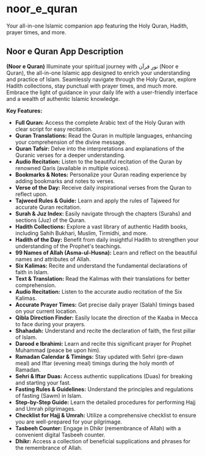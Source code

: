 # noor_e_quran

Your all-in-one Islamic companion app featuring the Holy Quran, Hadith, prayer times, and more.

## Noor e Quran App Description

**(Noor e Quran)**
Illuminate your spiritual journey with نورِ قرآن (Noor e Quran), the all-in-one Islamic app designed to enrich your understanding and practice of Islam. Seamlessly navigate through the Holy Quran, explore Hadith collections, stay punctual with prayer times, and much more. Embrace the light of guidance in your daily life with a user-friendly interface and a wealth of authentic Islamic knowledge.

**Key Features:**

* **Full Quran:** Access the complete Arabic text of the Holy Quran with clear script for easy recitation.
* **Quran Translations:** Read the Quran in multiple languages, enhancing your comprehension of the divine message.
* **Quran Tafsir:** Delve into the interpretations and explanations of the Quranic verses for a deeper understanding.
* **Audio Recitation:** Listen to the beautiful recitation of the Quran by renowned Qaris (available in multiple voices).
* **Bookmarks & Notes:** Personalize your Quran reading experience by adding bookmarks and notes to verses.
* **Verse of the Day:** Receive daily inspirational verses from the Quran to reflect upon.
* **Tajweed Rules & Guide:** Learn and apply the rules of Tajweed for accurate Quran recitation.
* **Surah & Juz Index:** Easily navigate through the chapters (Surahs) and sections (Juz) of the Quran.
* **Hadith Collections:** Explore a vast library of authentic Hadith books, including Sahih Bukhari, Muslim, Tirmidhi, and more.
* **Hadith of the Day:** Benefit from daily insightful Hadith to strengthen your understanding of the Prophet's teachings.
* **99 Names of Allah (Asma-ul-Husna):** Learn and reflect on the beautiful names and attributes of Allah.
* **Six Kalimas:** Recite and understand the fundamental declarations of faith in Islam.
* **Text & Translation:** Read the Kalimas with their translations for better comprehension.
* **Audio Recitation:** Listen to the accurate audio recitation of the Six Kalimas.
* **Accurate Prayer Times:** Get precise daily prayer (Salah) timings based on your current location.
* **Qibla Direction Finder:** Easily locate the direction of the Kaaba in Mecca to face during your prayers.
* **Shahadah:** Understand and recite the declaration of faith, the first pillar of Islam.
* **Darood e Ibrahimi:** Learn and recite this significant prayer for Prophet Muhammad (peace be upon him).
* **Ramadan Calendar & Timings:** Stay updated with Sehri (pre-dawn meal) and Iftar (evening meal) timings during the holy month of Ramadan.
* **Sehri & Iftar Duas:** Access authentic supplications (Duas) for breaking and starting your fast.
* **Fasting Rules & Guidelines:** Understand the principles and regulations of fasting (Sawm) in Islam.
* **Step-by-Step Guide:** Learn the detailed procedures for performing Hajj and Umrah pilgrimages.
* **Checklist for Hajj & Umrah:** Utilize a comprehensive checklist to ensure you are well-prepared for your pilgrimage.
* **Tasbeeh Counter:** Engage in Dhikr (remembrance of Allah) with a convenient digital Tasbeeh counter.
* **Dhikr:** Access a collection of beneficial supplications and phrases for the remembrance of Allah.

